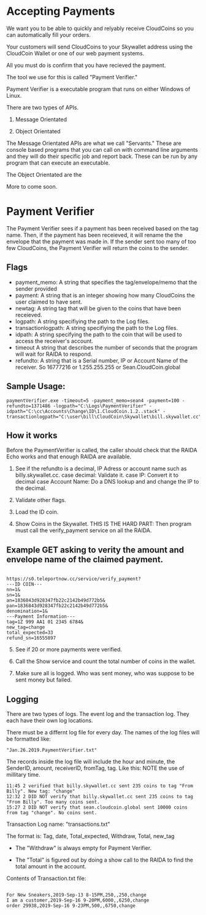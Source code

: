 # Accepting Payments

We want you to be able to quickly and relyably receive CloudCoins so you can automatically fill your orders. 

Your customers will send CloudCoins to your Skywallet address using the CloudCoin Wallet or one of our web payment systems. 

All you must do is confirm that you have recieved the payment. 

The tool we use for this is called "Payment Verifier."

Payment Verifier is a executable program that runs on either Windows of Linux. 


There are two types of APIs. 
1. Message Orientated

2. Object Orientated

The Message Orientated APIs are what we call "Servants." These are console based programs that you can call on with command line arguments and 
they will do their specific job and report back. These can be run by any program that can execute an executable. 

The Object Orientated are the 

More to come soon. 

# Payment Verifier

The Payment Verifier sees if a payment has been received based on the tag name. Then, if the payment has been receieved, it will rename the 
the envelope that the payment was made in. If the sender sent too many of too few CloudCoins, the Payment Verifier will
return the coins to the sender. 


## Flags
* payment_memo: A string that specifies the tag/envelope/memo that the sender provided
* payment:  A string that is an integer showing how many CloudCoins the user claimed to have sent. 
* newtag: A string tag that will be given to the coins that have been receieved.  
* logpath: A string specifiying the path to the Log files. 
* transactionlogpath: A string specifiying the path to the Log files. 
* idpath: A string specifying the path to the coin that will be used to access the receiver's account. 
* timeout A string that describes the number of seconds that the program will wait for RAIDA to respond. 
* refundto: A string that is a Serial number, IP or Account Name of the receiver. So 16777216 or 1.255.255.255 or Sean.CloudCoin.global

## Sample Usage:
```
paymentVerifier.exe -timeout=5 -payment_memo=sean4 -payment=100 -refundto=1371486 -logpath="C:\Logs\PaymentVerifier" -idpath="C:\cc\Accounts\Change\ID\1.CloudCoin.1.2..stack" -transactionlogpath="C:\user\bill\CloudCoin\Skywallet\bill.skywallet.cc"

```

## How it works
Before the PaymentVerifier is called, the caller should check that the RAIDA Echo works and that enough RAIDA are available.

1. See if the refundto is a decimal, IP Adress or account name such as billy.skywallet.cc. case decimal: Validate it. case IP: Convert it to decimal case Account Name: Do a DNS lookup and and change the IP to the decimal.

2. Validate other flags.

3. Load the ID coin.

4. Show Coins in the Skywallet. THIS IS THE HARD PART: Then program must call the verify_payment service on all the RAIDA. 

## Example GET asking to verity the amount and envelope name of the claimed payment.
```

https://s0.teleportnow.cc/service/verify_payment?
---ID COIN---
nn=1&
sn=1&
an=1836843d928347fb22c2142b49d772b5&
pan=1836843d928347fb22c2142b49d772b5&
denomination=1&
---Payment Information---
tag=1Z 999 AA1 01 2345 6784&
new_tag=change
total_expected=33
refund_sn=16555897

```

5. See if 20 or more payments were verified. 

6. Call the Show service and count the total number of coins in the wallet. 

7. Make sure all is logged. Who was sent money, who was suppose to be sent money but failed.

## Logging
There are two types of logs. The event log and the transaction log. They each have their own log locations. 

There must be a differnt log file for every day. The names of the log files will be formatted like:

```
"Jan.26.2019.PaymentVerifier.txt"
```

The records inside the log file will include the hour and minute, the SenderID, amount, receiverID, fromTag, tag. Like this: NOTE the use of millitary time.
```
11:45 2 verified that billy.skywallet.cc sent 235 coins to tag "From Billy". New tag: "change"
12:32 2 DID NOT verify that billy.skywallet.cc sent 235 coins to tag "From Billy". Too many coins sent.
15:27 2 DID NOT verify that sean.cloudcoin.global sent 10000 coins from tag "change". No coins sent.
```
Transaction Log name: "transactions.txt"

The format is: 
Tag, date, Total_expected, Withdraw, Total, new_tag

* The "Withdraw" is always empty for Payment Verifier. 

* The "Total" is figured out by doing a show call to the RAIDA to find the total amount in the account. 

Contents of Transaction.txt file:
```

For New Sneakers,2019-Sep-13 8-15PM,250,,250,change
I am a customer,2019-Sep-16 9-20PM,6000,,6250,change
order 29938,2019-Sep-16 9-23PM,500,,6750,change



```
